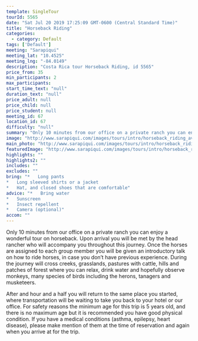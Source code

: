 ```yaml
---
template: SingleTour
tourId: 5565
date: "Sat Jul 20 2019 17:25:09 GMT-0600 (Central Standard Time)"
title: "Horseback Riding"
categories: 
  - category: Default
tags: ['Default']
meeting: "Sarapiqui"
meeting_lat: "10.4525"
meeting_lng: "-84.0149"
description: "Costa Rica tour Horseback Riding, id 5565"
price_from: 35
min_participants: 2
max_participants: 
start_time_text: "null"
duration_text: "null"
price_adult: null
price_child: null
price_student: null
meeting_id: 67
location_id: 67
difficulty: "null"
summary: "Only 10 minutes from our office on a private ranch you can enjoy a wonderful tour on horseback. Upon arrival you will be met by the head rancher who will accompany you throughout this journey. Once the horses are assigned to each group member you will be given an introductory talk on how to ride horses, in case you don’t have previous experience. Prior experience is not required whatsoever and it will not be a problem if you don&apos;t have any for this ride."
image: "http://www.sarapiqui.com/images/tours/intro/horseback_riding_aventuras_sarapiqui_intro.png"
main_photo: "http://www.sarapiqui.com/images/tours/intro/horseback_riding_aventuras_sarapiqui_intro.png"
featuredImage: "http://www.sarapiqui.com/images/tours/intro/horseback_riding_aventuras_sarapiqui_intro.png"
highlights: ""
highlights2: ""
includes: ""
excludes: ""
bring: "*   Long pants
*   Long sleeved shirts or a jacket
*   Hat, and closed shoes that are comfortable"
advice: "*   Bring water
*   Sunscreen
*   Insect repellent
*   Camera (optional)"
accom: ""
---
```

Only 10 minutes from our office on a private ranch you can enjoy a wonderful tour on horseback. Upon arrival you will be met by the head rancher who will accompany you throughout this journey. Once the horses are assigned to each group member you will be given an introductory talk on how to ride horses, in case you don’t have previous experience. During the journey will cross creeks, grasslands, pastures with cattle, hills and patches of forest where you can relax, drink water and hopefully observe monkeys, many species of birds including the herons, tanagers and musketeers.

After and hour and a half you will return to the same place you started, where transportation will be waiting to take you back to your hotel or our office. For safety reasons the minimum age for this trip is 5 years old, and there is no maximum age but it is recommended you have good physical condition. If you have a medical conditions (asthma, epilepsy, heart disease), please make mention of them at the time of reservation and again when you arrive at for the trip.